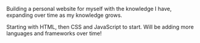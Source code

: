 Building a personal website for myself with the knowledge I have, expanding over time as my knowledge grows.

Starting with HTML, then CSS and JavaScript to start. Will be adding more languages and frameworks over time!